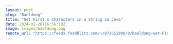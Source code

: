 ```yaml
---
layout: post
blog: "Baeldung"
title: "Get First n Characters in a String in Java"
date: 2024-02-28T16:56:18Z
image: images/baeldung.png
remote_url: "https://feeds.feedblitz.com/~/872651990/0/baeldung~Get-First-n-Characters-in-a-String-in-Java"
---
```

